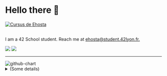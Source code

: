 <h1 align="left">Hello there 👋</h1>
<a href="https://profile.intra.42.fr/users/ehosta">
	<img align="center" src="https://badge.mediaplus.ma/darkgray/ehosta?1337Badge=off&UM6P=off" alt="Cursus de Ehosta" />
</a>
<br clear="both">
<br clear="both">
<p align="left">
	I am a 42 School student. Reach me at <a href="mailto:ehosta@student.42lyon.fr">ehosta@student.42lyon.fr.</a><br>
	<div align="left">
		<img src="https://visitor-badge.laobi.icu/badge?page_id=elouannh.elouannh&left_color=mediumpurple&right_color=mediumpurple&left_text=%F0%9F%91%80"/>
		<a href="https://wakatime.com/@elouann27"><img src="https://wakatime.com/badge/user/1f18b09f-6cf2-4aa1-a256-b88b4b5616fe.svg"/></a>
	</div>
</p>

---

<img alt="github-chart" src="https://skillicons.dev/icons?i=bash,c,cpp,docker,git,bots,nodejs,ts,vue,sass,py,flask,mongodb,postgres&theme=dark&perline=14">
<br clear="both">
<tr>
<td colspan="2" align="left">
<details>
<summary>(Some details)</summary>
<div align="left">
	<picture align="left">
		<source media="(prefers-color-scheme: light)" srcset="https://raw.githubusercontent.com/elouannh/elouannh/output/github-metrics.svg" width="600px">
		<source media="(prefers-color-scheme: dark)" srcset="https://raw.githubusercontent.com/elouannh/elouannh/output/github-metrics.svg" width="600px">
		<img alt="github-chart" src="https://raw.githubusercontent.com/elouannh/elouannh/output/github-metrics.svg" width="600px">
	</picture>
	<br>
	<picture align="left">
		<source media="(prefers-color-scheme: light)" srcset="https://raw.githubusercontent.com/elouannh/elouannh/output/metrics.plugin.isocalendar.fullyear.svg" width="600px">
		<source media="(prefers-color-scheme: dark)" srcset="https://raw.githubusercontent.com/elouannh/elouannh/output/metrics.plugin.isocalendar.fullyear.svg" width="600px">
		<img alt="github-chart" src="https://raw.githubusercontent.com/elouannh/elouannh/output/metrics.plugin.isocalendar.fullyear.svg" width="600px">
	</picture>
	<br>
	<picture align="left">
		<source media="(prefers-color-scheme: light)" srcset="https://raw.githubusercontent.com/elouannh/elouannh/output/metrics.plugin.languages.indepth.svg" width="600px">
		<source media="(prefers-color-scheme: dark)" srcset="https://raw.githubusercontent.com/elouannh/elouannh/output/metrics.plugin.languages.indepth.svg" width="600px">
		<img alt="github-chart" src="https://raw.githubusercontent.com/elouannh/elouannh/output/metrics.plugin.languages.indepth.svg" width="600px">
	</picture>
	<br>
	<picture align="left">
		<source media="(prefers-color-scheme: light)" srcset="https://raw.githubusercontent.com/elouannh/elouannh/output/metrics.plugin.achievements.compact.svg" width="600px">
		<source media="(prefers-color-scheme: dark)" srcset="https://raw.githubusercontent.com/elouannh/elouannh/output/metrics.plugin.achievements.compact.svg" width="600px">
		<img alt="github-chart" src="https://raw.githubusercontent.com/elouannh/elouannh/output/metrics.plugin.achievements.compact.svg" width="600px">
	</picture>
</div>
<br clear="both">
<div align="left">
	<picture align="left">
		<source media="(prefers-color-scheme: light)" srcset="https://raw.githubusercontent.com/elouannh/elouannh/output/github-contribution-grid-snake.svg" width="800px">
		<source media="(prefers-color-scheme: dark)" srcset="https://raw.githubusercontent.com/elouannh/elouannh/output/github-contribution-grid-snake-dark.svg" width="800px">
		<img alt="github-snake" src="https://raw.githubusercontent.com/elouannh/elouannh/output/github-contribution-grid-snake.svg" width="800px">
	</picture>
</div>
</details>
</td>
</tr>
